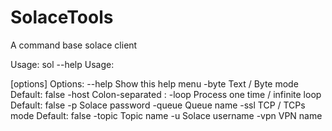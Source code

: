 # SolaceTools
A command base solace client

Usage: sol --help
Usage: <main class> [options]
  Options:
    --help
      Show this help menu
    -byte
      Text / Byte mode
      Default: false
    -host
      Colon-separated <host>:<port>
    -loop
      Process one time / infinite loop
      Default: false
    -p
      Solace password
    -queue
      Queue name
    -ssl
      TCP / TCPs mode
      Default: false
    -topic
      Topic name
    -u
      Solace username
    -vpn
      VPN name
